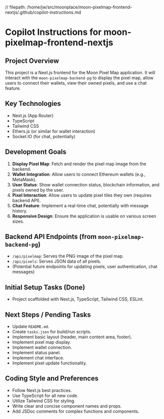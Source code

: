 // filepath: /home/jw/src/moonplace/moon-pixelmap-frontend-nextjs/.github/copilot-instructions.md
# Copilot Instructions for moon-pixelmap-frontend-nextjs

## Project Overview

This project is a Next.js frontend for the Moon Pixel Map application. It will interact with the `moon-pixelmap-backend-pg` to display the pixel map, allow users to connect their wallets, view their owned pixels, and use a chat feature.

## Key Technologies

*   Next.js (App Router)
*   TypeScript
*   Tailwind CSS
*   Ethers.js (or similar for wallet interaction)
*   Socket.IO (for chat, potentially)

## Development Goals

1.  **Display Pixel Map**: Fetch and render the pixel map image from the backend.
2.  **Wallet Integration**: Allow users to connect Ethereum wallets (e.g., MetaMask).
3.  **User Status**: Show wallet connection status, blockchain information, and pixels owned by the user.
4.  **Pixel Interaction**: Allow users to update pixel tiles they own (requires backend API).
5.  **Chat Feature**: Implement a real-time chat, potentially with message history.
6.  **Responsive Design**: Ensure the application is usable on various screen sizes.

## Backend API Endpoints (from `moon-pixelmap-backend-pg`)

*   `/api/pixelmap`: Serves the PNG image of the pixel map.
*   `/api/pixels`: Serves JSON data of all pixels.
*   (Potential future endpoints for updating pixels, user authentication, chat messages)

## Initial Setup Tasks (Done)
- Project scaffolded with Next.js, TypeScript, Tailwind CSS, ESLint.

## Next Steps / Pending Tasks
- Update `README.md`.
- Create `tasks.json` for build/run scripts.
- Implement basic layout (header, main content area, footer).
- Implement pixel map display.
- Implement wallet connection.
- Implement status panel.
- Implement chat interface.
- Implement pixel update functionality.

## Coding Style and Preferences
- Follow Next.js best practices.
- Use TypeScript for all new code.
- Utilize Tailwind CSS for styling.
- Write clear and concise component names and props.
- Add JSDoc comments for complex functions and components.
